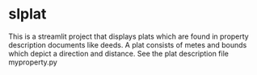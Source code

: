 # slplat

This is a streamlit project that displays plats which are found in property description documents like deeds.   A plat consists of metes and bounds which depict a direction and distance.   See the plat description file myproperty.py
